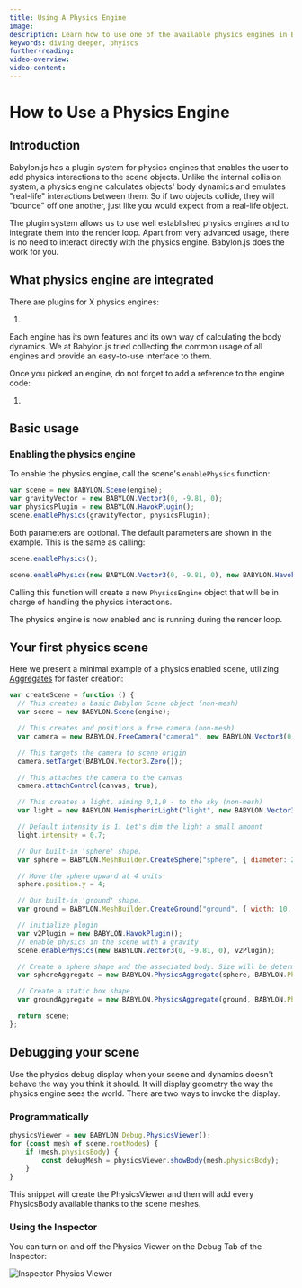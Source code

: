 ```yaml
---
title: Using A Physics Engine
image:
description: Learn how to use one of the available physics engines in Babylon.js.
keywords: diving deeper, phyiscs
further-reading:
video-overview:
video-content:
---
```


# How to Use a Physics Engine

## Introduction

Babylon.js has a plugin system for physics engines that enables the user to add physics interactions to the scene objects.
Unlike the internal collision system, a physics engine calculates objects' body dynamics and emulates "real-life" interactions between them. So if two objects collide, they will "bounce" off one another, just like you would expect from a real-life object.

The plugin system allows us to use well established physics engines and to integrate them into the render loop. Apart from very advanced usage, there is no need to interact directly with the physics engine. Babylon.js does the work for you.

## What physics engine are integrated

There are plugins for X physics engines:

1.

Each engine has its own features and its own way of calculating the body dynamics. We at Babylon.js tried collecting the common usage of all engines and provide an easy-to-use interface to them.

Once you picked an engine, do not forget to add a reference to the engine code:

1.

## Basic usage

### Enabling the physics engine

To enable the physics engine, call the scene's `enablePhysics` function:

```javascript
var scene = new BABYLON.Scene(engine);
var gravityVector = new BABYLON.Vector3(0, -9.81, 0);
var physicsPlugin = new BABYLON.HavokPlugin();
scene.enablePhysics(gravityVector, physicsPlugin);
```

Both parameters are optional. The default parameters are shown in the example. This is the same as calling:

```javascript
scene.enablePhysics();
```

```javascript
scene.enablePhysics(new BABYLON.Vector3(0, -9.81, 0), new BABYLON.HavokPlugin());
```

Calling this function will create a new `PhysicsEngine` object that will be in charge of handling the physics interactions.

The physics engine is now enabled and is running during the render loop.

## Your first physics scene

Here we present a minimal example of a physics enabled scene, utilizing [Aggregates](/features/featuresDeepDive/physics/aggregates) for faster creation:

```javascript
var createScene = function () {
  // This creates a basic Babylon Scene object (non-mesh)
  var scene = new BABYLON.Scene(engine);

  // This creates and positions a free camera (non-mesh)
  var camera = new BABYLON.FreeCamera("camera1", new BABYLON.Vector3(0, 5, -10), scene);

  // This targets the camera to scene origin
  camera.setTarget(BABYLON.Vector3.Zero());

  // This attaches the camera to the canvas
  camera.attachControl(canvas, true);

  // This creates a light, aiming 0,1,0 - to the sky (non-mesh)
  var light = new BABYLON.HemisphericLight("light", new BABYLON.Vector3(0, 1, 0), scene);

  // Default intensity is 1. Let's dim the light a small amount
  light.intensity = 0.7;

  // Our built-in 'sphere' shape.
  var sphere = BABYLON.MeshBuilder.CreateSphere("sphere", { diameter: 2, segments: 32 }, scene);

  // Move the sphere upward at 4 units
  sphere.position.y = 4;

  // Our built-in 'ground' shape.
  var ground = BABYLON.MeshBuilder.CreateGround("ground", { width: 10, height: 10 }, scene);

  // initialize plugin
  var v2Plugin = new BABYLON.HavokPlugin();
  // enable physics in the scene with a gravity
  scene.enablePhysics(new BABYLON.Vector3(0, -9.81, 0), v2Plugin);

  // Create a sphere shape and the associated body. Size will be determined automatically.
  var sphereAggregate = new BABYLON.PhysicsAggregate(sphere, BABYLON.PhysicsShapeType.SPHERE, { mass: 1 }, scene);

  // Create a static box shape.
  var groundAggregate = new BABYLON.PhysicsAggregate(ground, BABYLON.PhysicsShapeType.BOX, { mass: 0 }, scene);

  return scene;
};
```

## Debugging your scene

Use the physics debug display when your scene and dynamics doesn't behave the way you think it should.
It will display geometry the way the physics engine sees the world.
There are two ways to invoke the display.

### Programmatically

```javascript
physicsViewer = new BABYLON.Debug.PhysicsViewer();
for (const mesh of scene.rootNodes) {
    if (mesh.physicsBody) {
        const debugMesh = physicsViewer.showBody(mesh.physicsBody);
    }
}
```

This snippet will create the PhysicsViewer and then will add every PhysicsBody available thanks to the scene meshes.

### Using the Inspector

You can turn on and off the Physics Viewer on the Debug Tab of the Inspector:

![Inspector Physics Viewer](/img/features/physics/inspector-physics-viewer.gif)
